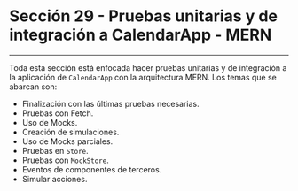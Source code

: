 # Sección 29 - Pruebas unitarias y de integración a CalendarApp - MERN
___

Toda esta sección está enfocada hacer pruebas unitarias y de integración a la aplicación de `CalendarApp` con la arquitectura MERN. Los temas que se abarcan son: 

- Finalización con las últimas pruebas necesarias.
- Pruebas con Fetch.
- Uso de Mocks.
- Creación de simulaciones.
- Uso de Mocks parciales.
- Pruebas en `Store`.
- Pruebas con `MockStore`.
- Eventos de componentes de terceros.
- Simular acciones.
